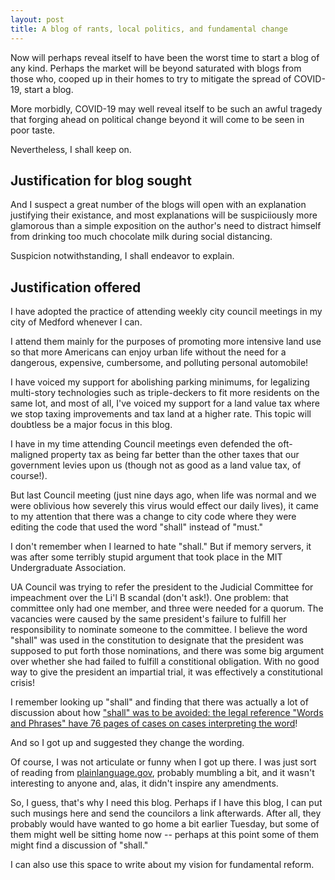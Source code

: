 ```yaml
---
layout: post
title: A blog of rants, local politics, and fundamental change
---
```


Now will perhaps reveal itself to have been the worst time to start a blog of any kind. Perhaps the market will be beyond saturated with blogs from those who, cooped up in their homes to try to mitigate the spread of COVID-19, start a blog. 

More morbidly, COVID-19 may well reveal itself to be such an awful tragedy that forging ahead on political change beyond it will come to be seen in poor taste.

Nevertheless, I shall keep on.

## Justification for blog sought

And I suspect a great number of the blogs will open with an explanation justifying their existance, and most explanations will be suspiciiously more glamorous than a simple exposition on the author's need to distract himself from drinking too much chocolate milk during social distancing.

Suspicion notwithstanding, I shall endeavor to explain.

## Justification offered

I have adopted the practice of attending weekly city council meetings in my city of Medford whenever I can.

I attend them mainly for the purposes of promoting more intensive land use so that more Americans can enjoy urban life without the need for a dangerous, expensive, cumbersome, and polluting personal automobile! 

I have voiced my support for abolishing parking minimums, for legalizing multi-story technologies such as triple-deckers to fit more residents on the same lot, and most of all, I've voiced my support for a land value tax where we stop taxing improvements and tax land at a higher rate. This topic will doubtless be a major focus in this blog. 

I have in my time attending Council meetings even defended the oft-maligned property tax as being far better than the other taxes that our government levies upon us (though not as good as a land value tax, of course!).

But last Council meeting (just nine days ago, when life was normal and we were oblivious how severely this virus would effect our daily lives), it came to my attention that there was a change to city code where they were editing the code that used the word "shall" instead of "must."

I don't remember when I learned to hate "shall." But if memory servers, it was after some terribly stupid argument that took place in the MIT Undergraduate Association.

UA Council was trying to refer the president to the Judicial Committee for impeachment over the Li'l B scandal (don't ask!). One problem: that committee only had one member, and three were needed for a quorum. The vacancies were caused by the same president's failure to fulfill her responsibility to nominate someone to the committee. I believe the word "shall" was used in the constitution to designate that the president was supposed to put forth those nominations, and there was some big argument over whether she had failed to fulfill a constitional obligation. With no good way to give the president an impartial trial, it was effectively a constitutional crisis!

I remember looking up "shall" and finding that there was actually a lot of discussion about how ["shall" was to be avoided: the legal reference "Words and Phrases" have 76 pages of cases on cases interpreting the word](https://plainlanguage.gov/guidelines/conversational/shall-and-must/)!

And so I got up and suggested they change the wording.

Of course, I was not articulate or funny when I got up there. I was just sort of reading from [plainlanguage.gov](https://www.plainlanguage.gov/guidelines/conversational/use-must-to-indicate-requirements/), probably mumbling a bit, and it wasn't interesting to anyone and, alas, it didn't inspire any amendments. 

So, I guess, that's why I need this blog. Perhaps if I have this blog, I can put such musings here and send the councilors a link afterwards. After all, they probably would have wanted to go home a bit earlier Tuesday, but some of them might well be sitting home now -- perhaps at this point some of them might find a discussion of "shall." 

I can also use this space to write about my vision for fundamental reform. 
